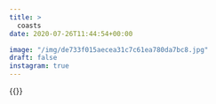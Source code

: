 ```yaml
---
title: >
  coasts
date: 2020-07-26T11:44:54+00:00

image: "/img/de733f015aecea31c7c61ea780da7bc8.jpg"
draft: false
instagram: true
---
```


{{<photo src="/img/de733f015aecea31c7c61ea780da7bc8.jpg">}}
